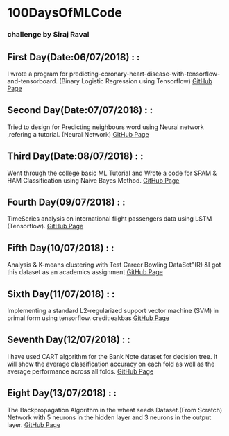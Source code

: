 
# 100DaysOfMLCode
### challenge by Siraj Raval

##  First Day(Date:06/07/2018) : :
I wrote a program for predicting-coronary-heart-disease-with-tensorflow-and-tensorboard.
(Binary Logistic Regression using Tensorflow) [GitHub Page](https://github.com/IIITian-Chandan/100DaysOfMLCode/tree/master/1st%20Day)

##  Second Day(Date:07/07/2018) : :
Tried to design for Predicting neighbours word using Neural network ,refering a tutorial.
(Neural Network) [GitHub Page](https://github.com/IIITian-Chandan/100DaysOfMLCode/tree/master/2nd%20Day)

## Third Day(Date:08/07/2018) : :
Went through the college basic ML Tutorial and Wrote a code for SPAM & HAM Classification using Naive Bayes Method.
[GitHub Page](https://github.com/IIITian-Chandan/100DaysOfMLCode/tree/master/3rd%20Day)

## Fourth Day(09/07/2018) : :
TimeSeries analysis on international flight passengers data using LSTM (Tensorflow).
[GitHub Page](https://github.com/IIITian-Chandan/100DaysOfMLCode/tree/master/4th%20Day)

## Fifth Day(10/07/2018) : :
Analysis & K-means clustering with Test Career Bowling DataSet"(R) &I got this dataset as an academics assignment
[GitHub Page](https://github.com/IIITian-Chandan/100DaysOfMLCode/tree/master/5th%20Day)

## Sixth Day(11/07/2018) : :
Implementing a standard L2-regularized support vector machine (SVM) in primal form using tensorflow. credit:eakbas
[GitHub Page](https://github.com/IIITian-Chandan/100DaysOfMLCode/tree/master/6th%20Day)

## Seventh Day(12/07/2018) : :
I have used CART algorithm for the Bank Note dataset for decision tree. It will show the average classification accuracy on each fold as well as the average performance across all folds.
[GitHub Page](https://github.com/IIITian-Chandan/100DaysOfMLCode/tree/master/7th%20Day)

## Eight Day(13/07/2018) : :
The Backpropagation Algorithm in the wheat seeds Dataset.(From Scratch) Network with 5 neurons in the hidden layer and 3 neurons in the output layer.
[GitHub Page](https://github.com/IIITian-Chandan/100DaysOfMLCode/tree/master/8th%20Day)


